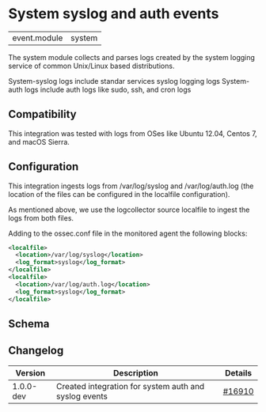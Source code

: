 # System syslog and auth events


|   |   |
|---|---|
| event.module | system |


The system module collects and parses logs created by the system logging service of common Unix/Linux based distributions.

System-syslog logs include standar services syslog logging logs
System-auth logs include auth logs like sudo, ssh, and cron logs


## Compatibility

This integration was tested with logs from OSes like Ubuntu 12.04, Centos 7, and macOS Sierra.

## Configuration

This integration ingests logs from /var/log/syslog and /var/log/auth.log (the location of the files
can be configured in the localfile configuration).

As mentioned above, we use the logcollector source localfile to ingest the logs from both files.

Adding to the ossec.conf file in the monitored agent the following blocks:
```xml
<localfile>
  <location>/var/log/syslog</location>
  <log_format>syslog</log_format>
</localfile>
<localfile>
  <location>/var/log/auth.log</location>
  <log_format>syslog</log_format>
</localfile>

```


## Schema

## Changelog

| Version | Description | Details |
|---|---|---|
| 1.0.0-dev | Created integration for system auth and syslog events | [#16910](https://github.com/wazuh/wazuh/pull/16910) |
